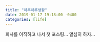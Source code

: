```yaml
---
title: "하루하루생활"
date: 2019-01-17 19:18:00 -0400
categories: [life]
---
```


회사를 이직하고 나서 첫 포스팅...
열심히 하자...
